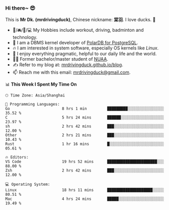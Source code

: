 ### Hi there~ 😎

This is **Mr Dk. (mrdrivingduck)**, Chinese nickname: **棠羽**. I love ducks. 🦆

- 💪/🚘/🏸/💻 My Hobbies include workout, driving, badminton and technology.
- 🍊 I am a DBMS kernel developer of [PolarDB for PostgreSQL](https://github.com/ApsaraDB/PolarDB-for-PostgreSQL).
- 🔥 I am interested in system software, especially OS kernels like *Linux*.
- 🔧 I enjoy everything pragmatic, helpful to our daily life and the world.
- 👨‍🎓 Former bachelor/master student of [NUAA](https://en.wikipedia.org/wiki/Nanjing_University_of_Aeronautics_and_Astronautics).
- ✍ Refer to my blog at: [mrdrivingduck.github.io/blog](https://mrdrivingduck.github.io/blog/).
- 📫 Reach me with this email: [mrdrivingduck@gmail.com](mailto:mrdrivingduck@gmail.com).

<!--START_SECTION:waka-->
📊 **This Week I Spent My Time On** 

```text
🕑︎ Time Zone: Asia/Shanghai

💬 Programming Languages: 
Go                       8 hrs 1 min         █████████░░░░░░░░░░░░░░░░   35.52 % 
C                        5 hrs 24 mins       ██████░░░░░░░░░░░░░░░░░░░   23.97 % 
sh                       2 hrs 42 mins       ███░░░░░░░░░░░░░░░░░░░░░░   12.00 % 
Other                    2 hrs 21 mins       ███░░░░░░░░░░░░░░░░░░░░░░   10.43 % 
Rust                     1 hr 16 mins        █░░░░░░░░░░░░░░░░░░░░░░░░   05.61 % 

🔥 Editors: 
VS Code                  19 hrs 52 mins      ██████████████████████░░░   88.00 % 
Zsh                      2 hrs 42 mins       ███░░░░░░░░░░░░░░░░░░░░░░   12.00 % 

💻 Operating System: 
Linux                    18 hrs 11 mins      ████████████████████░░░░░   80.51 % 
Mac                      4 hrs 24 mins       █████░░░░░░░░░░░░░░░░░░░░   19.49 % 
```


<!--END_SECTION:waka-->

<!-- ![Mr Dk.'s GitHub Stats](https://github-readme-stats.vercel.app/api?username=mrdrivingduck&count_private&show_icons=true&theme=buefy) -->

<!-- ![Most Used Languages](https://github-readme-stats.vercel.app/api/top-langs/?username=mrdrivingduck&exclude_repo=mips32-CPU,snort-tcp-socket&theme=buefy&layout=compact&langs_count=10) -->


<!--
**mrdrivingduck/mrdrivingduck** is a ✨ _special_ ✨ repository because its `README.md` (this file) appears on your GitHub profile.

Here are some ideas to get you started:

- 🔭 I’m currently working on ...
- 🌱 I’m currently learning ...
- 👯 I’m looking to collaborate on ...
- 🤔 I’m looking for help with ...
- 💬 Ask me about ...
- 📫 How to reach me: ...
- 😄 Pronouns: ...
- ⚡ Fun fact: ...
-->
